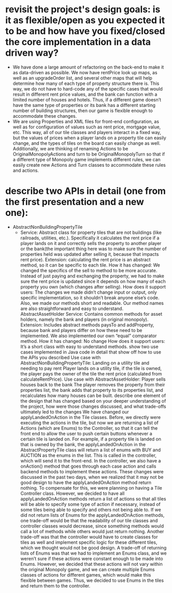 # revisit the project's design goals: is it as flexible/open as you expected it to be and how have you fixed/closed the core implementation in a data driven way?
- We have done a large amount of refactoring on the back-end to make it as data-driven as possible. We now have rentPrice look up maps, as well as an upgradeOrder list, and several other maps that will help determine how many of each type of property structure there is. This way, we do not have to hard-code any of the specific cases that would result in different rent price values, and the bank can function with a limited number of houses and hotels. Thus, if a different game doesn’t have the same type of properties or its bank has a different starting number of building structures, then our game is flexible enough to accommodate these changes.
- We are using Properties and XML files for front-end configuration, as well as for configuration of values such as rent price, mortgage value, etc. This way, all of our tile classes and players interact in a fixed way, but the values of prices when a player lands on a property tile can easily change, and the types of tiles on the board can easily change as well. Additionally, we are thinking of renaming Actions to be OriginalMonopolyActions and turn to be OriginalMonopolyTurn so that if a different type of Monopoly game implements different rules, we can easily create new Actions and Turn classes to accommodate these rules and actions. 
# describe two APIs in detail (one from the first presentation and a new one):
- AbstractNonBuildingPropertyTile
    * Service: Abstract class for property tiles that are not buildings (like railroads, utilities, etc.). Specifically it calculates the rent price if a player lands on it and correctly sells the property to another player or the bank(the important thing here was to make sure the number of properties held was updated after selling it, because that impacts rent price).
Extension: calculating the rent price is an abstract method, so it can be specific to each tile.
How it has changed: We changed the specifics of the sell to method to be more accurate. Instead of just paying and exchanging the property, we had to make sure the rent price is updated since it depends on how many of each property you own (which changes after selling).
How does it support users: The changes we made didn’t change input or output, only specific implementation, so it shouldn’t break anyone else’s code. Also, we made our methods short and readable. Our method names are also straightforward and easy to understand.
AbstractAssetHolder
Service: Contains common methods for asset holders, namely the bank and players (in original monopoly). 
Extension: Includes abstract methods paysTo and addProperty, because bank and players differ on how these need to be implemented. We also implemented our own “equal” comparator method. 
How it has changed: No change
How does it support users: It’s a short class with easy to understand methods.
show two use cases implemented in Java code in detail that show off how to use the APIs you described
Use case with AbstractNonBuildingPropertyTile: Landing on a utility tile and needing to pay rent
Player lands on a utility tile, if the tile is owned, the player pays the owner of the tile the rent price (calculated from calculateRentPrice). 
Use case with AbstractAssetHolder: Player sells houses back to the bank
The player removes the property from their properties list, the bank adds that property to its properties list, and recalculates how many houses can be built. 
describe one element of the design that has changed based on your deeper understanding of the project, how were those changes discussed, and what trade-offs ultimately led to the changes 
We have changed our applyLandedOnAction in the Tile classes. Before, we directly were executing the actions in the tile, but now we are returning a list of Actions (which are Enums) to the Controller, so that it can tell the front end to allow the user to push certain buttons whenever a certain tile is landed on. For example, if a property tile is landed on that is owned by the bank, the applyLandedOnAction in the AbstractPropertyTile class will return a list of enums with BUY and AUCTION as the enums in the list. This is called in the controller, which will send it to the front-end. In the controller, we also have a onAction() method that goes through each case action and calls backend methods to implement these actions. 
These changes were discussed in the past two days, when we realized that it may not be good design to have the applyLandedOnAction method return nothing. To compensate for this, we were planning on having a Tile Controller class. However, we decided to have all applyLandedOnAction methods return a list of actions so that all tiles will be able to specify some type of action if necessary, instead of some tiles being able to specify and others not being able to. 
If we did not return lists of Enums for the applyLandedOnAction methods, one trade-off would be that the readability of our tile classes and controller classes would decrease, since something methods would call a lot of methods while others would just return nothing. Another trade-off was that the controller would have to create classes for tiles as well and  implement specific logic for these different tiles, which we thought would not be good design. A trade-off of returning lists of Enums was that we had to implement an Enums class, and we weren’t sure if these actions were constant enough to be made into Enums. However, we decided that these actions will not vary within the original Monopoly game, and we can create multiple Enums classes of actions for different games, which would make this flexible between games. Thus, we decided to use Enums in the tiles and return them to the controller. 
